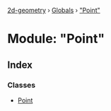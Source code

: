 [2d-geometry](../README.md) › [Globals](../globals.md) › ["Point"](_point_.md)

# Module: "Point"

## Index

### Classes

* [Point](../classes/_point_.point.md)
